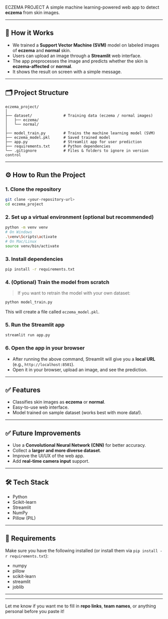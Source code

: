 ECZEMA PROJECT
A simple machine learning-powered web app to detect **eczema** from skin images.

---

## 🚀 How it Works
- We trained a **Support Vector Machine (SVM)** model on labeled images of **eczema** and **normal** skin.
- Users can upload an image through a **Streamlit** web interface.
- The app preprocesses the image and predicts whether the skin is **eczema-affected** or **normal**.
- It shows the result on screen with a simple message.

---

## 🗂️ Project Structure

```
eczema_project/
│
├── dataset/              # Training data (eczema / normal images)
│   ├── eczema/
│   └── normal/
│
├── model_train.py        # Trains the machine learning model (SVM)
├── eczema_model.pkl      # Saved trained model
├── app.py                # Streamlit app for user prediction
├── requirements.txt      # Python dependencies
└── .gitignore            # Files & folders to ignore in version control
```

---

## ⚙️ How to Run the Project

### 1. Clone the repository
```bash
git clone <your-repository-url>
cd eczema_project
```

### 2. Set up a virtual environment (optional but recommended)
```bash
python -m venv venv
# On Windows
.\venv\Scripts\activate
# On Mac/Linux
source venv/bin/activate
```

### 3. Install dependencies
```bash
pip install -r requirements.txt
```

### 4. (Optional) Train the model from scratch
> If you want to retrain the model with your own dataset:
```bash
python model_train.py
```
This will create a file called `eczema_model.pkl`.

### 5. Run the Streamlit app
```bash
streamlit run app.py
```

### 6. Open the app in your browser
- After running the above command, Streamlit will give you a **local URL** (e.g., `http://localhost:8501`).
- Open it in your browser, upload an image, and see the prediction.

---

## ✅ Features
- Classifies skin images as **eczema** or **normal**.
- Easy-to-use web interface.
- Model trained on sample dataset (works best with more data!).

---

## ✅ Future Improvements
- Use a **Convolutional Neural Network (CNN)** for better accuracy.
- Collect a **larger and more diverse dataset**.
- Improve the UI/UX of the web app.
- Add **real-time camera input** support.

---

## 🛠️ Tech Stack
- Python
- Scikit-learn
- Streamlit
- NumPy
- Pillow (PIL)

---

## 📂 Requirements
Make sure you have the following installed (or install them via `pip install -r requirements.txt`):
- numpy
- pillow
- scikit-learn
- streamlit
- joblib

---

---



Let me know if you want me to fill in **repo links**, **team names**, or anything personal before you paste it!
